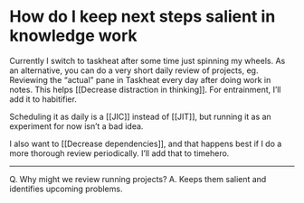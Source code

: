# How do I keep next steps salient in knowledge work
Currently I switch to taskheat after some time just spinning my wheels. As an alternative, you can do a very short daily review of projects, eg. Reviewing the “actual” pane in Taskheat every day after doing work in notes. This helps [[Decrease distraction in thinking]]. For entrainment, I’ll add it to habitifier.

Scheduling it as daily is a [[JIC]] instead of [[JIT]], but running it as an experiment for now isn’t a bad idea.

I also want to [[Decrease dependencies]], and that happens best if I do a more thorough review periodically. I’ll add that to timehero.

---
Q. Why might we review running projects?
A. Keeps them salient and identifies upcoming problems.

<!-- {BearID:722942E1-9886-4E1B-84A5-0D54B89990BF-2923-00000F80E641AC5A} -->
